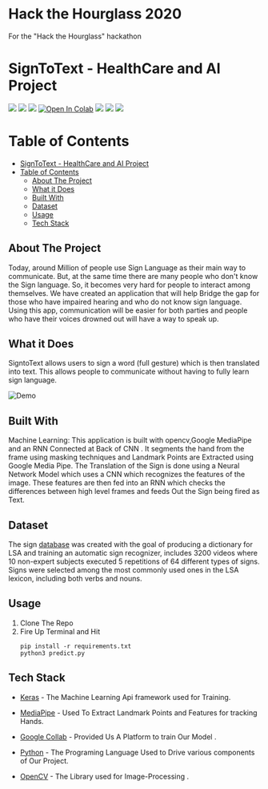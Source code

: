 # Hack the Hourglass 2020
For the "Hack the Hourglass" hackathon

# SignToText - HealthCare and AI Project

![](https://img.shields.io/badge/DL-Deep%20Learning-blue)
![](https://img.shields.io/badge/CNN-Convolutional%20Neural%20Network-blue)
![](https://img.shields.io/badge/RNN-Recurrent%20Neural%20Network-blue)
[![Open In Colab](https://colab.research.google.com/assets/colab-badge.svg)](https://colab.research.google.com/drive/1WTFBeIP7xogyvlGqog0sp3Te2xCmk1uN?usp=sharing)
![](https://img.shields.io/badge/Communication-Sign%20Language%20Translator-blue)
[![](https://img.shields.io/badge/Google%20-Drive-blue.svg)](https://drive.google.com/drive/folders/1NNaC6C3E_YpaLprPKT90RP1zo1pTcqYM?usp=sharing)
[![](https://img.shields.io/badge/Made%20with-Python-blue.svg)](https://www.python.org/)

# Table of Contents

- [SignToText - HealthCare and AI Project](#signtotext---healthcare-and-ai-project)
- [Table of Contents](#table-of-contents)
  - [About The Project](#about-the-project)
  - [What it Does](#what-it-does)
  - [Built With](#built-with)
  - [Dataset](#dataset)
  - [Usage](#usage)
  - [Tech Stack](#tech-stack)

## About The Project
Today, around Million of people use Sign Language as their main way to communicate. But, at the same time there are many people who don't know the Sign language. So, it becomes very hard for people to interact among themselves. We have created an application that will help Bridge the gap for those who have impaired hearing and who do not know sign language. 
Using this app, communication will be easier for both parties and people who have their voices drowned out will have a way to speak up.

## What it Does
SigntoText allows users to sign a word (full gesture) which is then translated into text. This allows people to communicate without having to fully learn sign language.

![Demo](./demo)

## Built With
  Machine Learning: This application is built with opencv,Google MediaPipe and an RNN Connected at Back of CNN . It segments the hand from the frame using masking techniques and Landmark Points are Extracted using Google Media Pipe. The Translation of the Sign is done using a Neural Network Model 
  which uses a CNN which recognizes the features of the image. These features are then fed into an RNN which checks the differences between high level frames and feeds Out the Sign being fired as Text.

## Dataset  
The sign [database](http://facundoq.github.io/unlp/lsa64/) was created with the goal of producing a dictionary for LSA and training an automatic sign recognizer, includes 3200 videos where 10 non-expert subjects executed 5 repetitions of 64 different types of signs. Signs were selected among the most commonly used ones in the LSA lexicon, including both verbs and nouns.

## Usage

1. Clone The Repo
2. Fire Up Terminal and Hit
   ```
   pip install -r requirements.txt 
   python3 predict.py
   ```
## Tech Stack

* [Keras](https://keras.io/) - The Machine Learning Api framework used for Training.

* [MediaPipe](https://google.github.io/mediapipe/) - Used To  Extract Landmark Points 
  and Features for tracking Hands.

* [Google Collab](https://colab.research.google.com/) -  Provided Us A Platform to train Our Model .

* [Python](https://www.python.org/) - The Programing Language Used to Drive various components of Our Project.

* [OpenCV](https://docs.opencv.org/master/d0/de3/tutorial_py_intro.html) - The Library used for Image-Processing .
  
